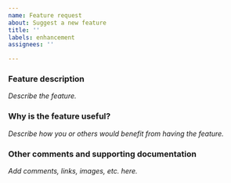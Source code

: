 ```yaml
---
name: Feature request
about: Suggest a new feature
title: ''
labels: enhancement
assignees: ''

---
```


### Feature description 

_Describe the feature._

### Why is the feature useful?

_Describe how you or others would benefit from having the feature._

### Other comments and supporting documentation

_Add comments, links, images, etc. here._